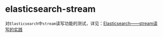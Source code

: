 # elasticsearch-stream

对`Elasticsearch`中`stream`读写功能的测试，详见：[Elasticsearch——stream读写的实践](https://blog.wangqi.love/articles/ElasticSearch/Elasticsearch——stream读写的实践.html)
